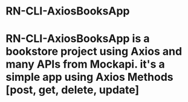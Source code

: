 # RN-CLI-AxiosBooksApp
# RN-CLI-AxiosBooksApp is a bookstore project using Axios and many APIs from Mockapi. it's a simple app using Axios Methods [post, get, delete, update] 
